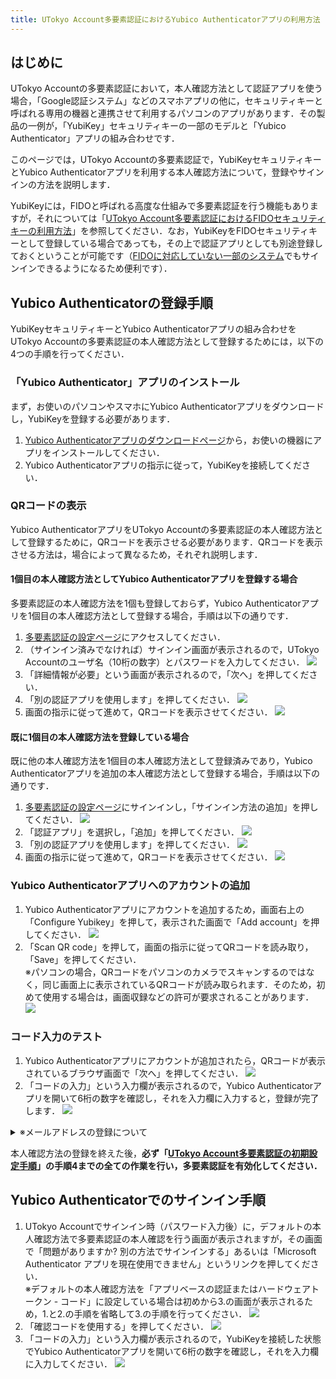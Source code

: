 ```yaml
---
title: UTokyo Account多要素認証におけるYubico Authenticatorアプリの利用方法
---
```


## はじめに

UTokyo Accountの多要素認証において，本人確認方法として認証アプリを使う場合，「Google認証システム」などのスマホアプリの他に，セキュリティキーと呼ばれる専用の機器と連携させて利用するパソコンのアプリがあります．その製品の一例が，「YubiKey」セキュリティキーの一部のモデルと「Yubico Authenticator」アプリの組み合わせです．

このページでは，UTokyo Accountの多要素認証で，YubiKeyセキュリティキーとYubico Authenticatorアプリを利用する本人確認方法について，登録やサインインの方法を説明します．

YubiKeyには，FIDOと呼ばれる高度な仕組みで多要素認証を行う機能もありますが，それについては「[UTokyo Account多要素認証におけるFIDOセキュリティキーの利用方法](fido-security_key)」を参照してください．なお，YubiKeyをFIDOセキュリティキーとして登録している場合であっても，その上で認証アプリとしても別途登録しておくということが可能です（[FIDOに対応していない一部のシステム](fido-security_key#unsupported-system)でもサインインできるようになるため便利です）．

## Yubico Authenticatorの登録手順

YubiKeyセキュリティキーとYubico Authenticatorアプリの組み合わせをUTokyo Accountの多要素認証の本人確認方法として登録するためには，以下の4つの手順を行ってください．

### 「Yubico Authenticator」アプリのインストール

まず，お使いのパソコンやスマホにYubico Authenticatorアプリをダウンロードし，YubiKeyを登録する必要があります．

1. [Yubico Authenticatorアプリのダウンロードページ](https://www.yubico.com/products/yubico-authenticator/)から，お使いの機器にアプリをインストールしてください．
2. Yubico Authenticatorアプリの指示に従って，YubiKeyを接続してください．

### QRコードの表示

Yubico AuthenticatorアプリをUTokyo Accountの多要素認証の本人確認方法として登録するために，QRコードを表示させる必要があります．QRコードを表示させる方法は，場合によって異なるため，それぞれ説明します．

#### 1個目の本人確認方法としてYubico Authenticatorアプリを登録する場合

多要素認証の本人確認方法を1個も登録しておらず，Yubico Authenticatorアプリを1個目の本人確認方法として登録する場合，手順は以下の通りです．

1. [多要素認証の設定ページ](https://account.activedirectory.windowsazure.com/proofup.aspx?proofup=1&whr=utac.u-tokyo.ac.jp)にアクセスしてください．
2. （サインイン済みでなければ）サインイン画面が表示されるので，UTokyo Accountのユーザ名（10桁の数字）とパスワードを入力してください．
![](first.png)
3. 「詳細情報が必要」という画面が表示されるので，「次へ」を押してください．
4.  「別の認証アプリを使用します」を押してください．
![](yubico_initial_other_auth_app.png)
5. 画面の指示に従って進めて，QRコードを表示させてください．
![](yubico_initial_show_qr.png)

#### 既に1個目の本人確認方法を登録している場合

既に他の本人確認方法を1個目の本人確認方法として登録済みであり，Yubico Authenticatorアプリを追加の本人確認方法として登録する場合，手順は以下の通りです．

1. [多要素認証の設定ページ](https://mysignins.microsoft.com/security-info?domain_hint=utac.u-tokyo.ac.jp)にサインインし，「サインイン方法の追加」を押してください．
![](yubico_add_signin_method.png)
2. 「認証アプリ」を選択し，「追加」を押してください．
![](yubico_select_auth_app.png)
3. 「別の認証アプリを使用します」を押してください．
![](yubico_other_auth_app.png)
4. 画面の指示に従って進めて，QRコードを表示させてください．
![](yubico_show_qr.png)

### Yubico Authenticatorアプリへのアカウントの追加

1. Yubico Authenticatorアプリにアカウントを追加するため，画面右上の「Configure Yubikey」を押して，表示された画面で「Add account」を押してください．
    ![](yubico_add_account.png)
2. 「Scan QR code」を押して，画面の指示に従ってQRコードを読み取り，「Save」を押してください．<br>
※パソコンの場合，QRコードをパソコンのカメラでスキャンするのではなく，同じ画面上に表示されているQRコードが読み取られます．そのため，初めて使用する場合は，画面収録などの許可が要求されることがあります．
    ![](yubico_scan_qr.png)

### コード入力のテスト

1. Yubico Authenticatorアプリにアカウントが追加されたら，QRコードが表示されているブラウザ画面で「次へ」を押してください．
    ![](yubico_account_list.png)
2. 「コードの入力」という入力欄が表示されるので，Yubico Authenticatorアプリを開いて6桁の数字を確認し，それを入力欄に入力すると，登録が完了します．
![](yubico_test_enter_code.png)

<details><summary>※メールアドレスの登録について</summary>1個目の本人確認方法としてYubico Authenticatorアプリを登録する場合は，コードの入力テストの後にメールアドレスの入力を求められます．なるべくECCSクラウドメール以外のメールアドレスを入力してください．続いてそのメールアドレスに送られてくる「コード」（6桁の数字）を入力するよう求められるので，そのようにしてください．<img src="first_email.png"></details>

本人確認方法の登録を終えた後，**必ず「[UTokyo Account多要素認証の初期設定手順](initial)」の手順4までの全ての作業を行い，多要素認証を有効化してください．**

## Yubico Authenticatorでのサインイン手順

1. UTokyo Accountでサインイン時（パスワード入力後）に，デフォルトの本人確認方法で多要素認証の本人確認を行う画面が表示されますが，その画面で「問題がありますか? 別の方法でサインインする」あるいは「Microsoft Authenticator アプリを現在使用できません」というリンクを押してください．<br>
※デフォルトの本人確認方法を「アプリベースの認証またはハードウェアトークン - コード」に設定している場合は初めから3.の画面が表示されるため，1.と2.の手順を省略して3.の手順を行ってください．
![](yubico_signin_other_method.png)
2. 「確認コードを使用する」を押してください．
![](yubico_signin_select_totp.png)
3. 「コードの入力」という入力欄が表示されるので，YubiKeyを接続した状態でYubico Authenticatorアプリを開いて6桁の数字を確認し，それを入力欄に入力してください．
![](yubico_signin_enter_code.png)
